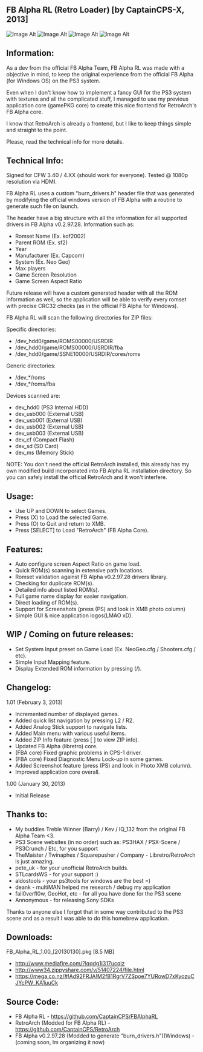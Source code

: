 FB Alpha RL (Retro Loader) [by CaptainCPS-X, 2013]
----------------------------------------------------

![Image Alt](http://i1341.photobucket.com/albums/o751/CaptainCPS-X/ICON0_zps2c5f3318.png)
![Image Alt](http://i1341.photobucket.com/albums/o751/CaptainCPS-X/PIC1_small_zps511df5d7.png)
![Image Alt](http://i1341.photobucket.com/albums/o751/CaptainCPS-X/RetroArchPS3_3_zpse94767dd.png)
![Image Alt](http://i1341.photobucket.com/albums/o751/CaptainCPS-X/RetroArchPS3_4_zps2b722e7d.png)

Information:
----------------------------------------------------

As a dev from the official FB Alpha Team, 
FB Alpha RL was made with a objective in mind, to
keep the original experience from the official
FB Alpha (for Windows OS) on the PS3 system.

Even when I don't know how to implement a fancy
GUI for the PS3 system with textures and all the 
complicated stuff, I managed to use my previous 
application core (gamePKG core) to create this 
nice frontend for RetroArch's FB Alpha core.

I know that RetroArch is already a frontend, but
I like to keep things simple and straight to the 
point.

Please, read the technical info for more details.

Technical Info:
----------------------------------------------------

Signed for CFW 3.40 / 4.XX (should work for everyone).
Tested @ 1080p resolution via HDMI.

FB Alpha RL uses a custom "burn_drivers.h" header file
that was generated by modifying the official windows
version of FB Alpha with a routine to generate such
file on launch.

The header have a big structure with all the information
for all supported drivers in FB Alpha v0.2.97.28.
Information such as: 

- Romset Name (Ex. kof2002)
- Parent ROM (Ex. sf2)
- Year
- Manufacturer (Ex. Capcom)
- System (Ex. Neo Geo)
- Max players
- Game Screen Resolution
- Game Screen Aspect Ratio

Future release will have a custom generated header with 
all the ROM information as well, so the application will 
be able to verify every romset with precise CRC32 checks 
(as in the official FB Alpha for Windows).

FB Alpha RL will scan the following directories
for ZIP files:

Specific directories:

- /dev_hdd0/game/ROMS00000/USRDIR
- /dev_hdd0/game/ROMS00000/USRDIR/fba
- /dev_hdd0/game/SSNE10000/USRDIR/cores/roms

Generic directories:

- /dev_*/roms
- /dev_*/roms/fba

Devices scanned are:

- dev_hdd0 (PS3 Internal HDD)
- dev_usb000 (External USB)
- dev_usb001 (External USB)
- dev_usb002 (External USB)
- dev_usb003 (External USB)
- dev_cf (Compact Flash)
- dev_sd (SD Card)
- dev_ms (Memory Stick)

NOTE: You don't need the official RetroArch installed,
this already has my own modified build incorporated
into FB Alpha RL installation directory. So you can safely
install the official RetroArch and it won't interfere.

Usage:
----------------------------------------------------

- Use UP and DOWN to select Games.
- Press (X) to Load the selected Game.
- Press (O) to Quit and return to XMB.
- Press [SELECT] to Load "RetroArch" (FB Alpha Core).

Features:
----------------------------------------------------

- Auto configure screen Aspect Ratio on game load.
- Quick ROM(s) scanning in extensive path locations.
- Romset validation against FB Alpha v0.2.97.28 drivers library.
- Checking for duplicate ROM(s).
- Detailed info about listed ROM(s).
- Full game name display for easier navigation.
- Direct loading of ROM(s).
- Support for Screenshots (press (PS) and look in XMB photo column)
- Simple GUI & nice application logos(LMAO xD).

WIP / Coming on future releases:
----------------------------------------------------

- Set System Input preset on Game Load (Ex. NeoGeo.cfg / Shooters.cfg / etc).
- Simple Input Mapping feature.
- Display Extended ROM information by pressing (/\).

Changelog:
----------------------------------------------------

1.01 (February 3, 2013)

- Incremented number of displayed games.
- Added quick list navigation by pressing L2 / R2.
- Added Analog Stick support to navigate lists.
- Added Main menu with various useful items.
- Added ZIP Info feature (press [ ] to view ZIP info).
- Updated FB Alpha (libretro) core.
- (FBA core) Fixed graphic problems in CPS-1 driver.
- (FBA core) Fixed Diagnostic Menu Lock-up in some games.
- Added Screenshot feature (press (PS) and look in Photo XMB column).
- Improved application core overall.

1.00 (January 30, 2013)

- Initial Release

Thanks to:
----------------------------------------------------
 - My buddies Treble Winner (Barry) / Kev / IQ_132 from the original FB Alpha Team <3.
 - PS3 Scene websites (in no order) such as: PS3HAX / PSX-Scene / PS3Crunch / Etc, for you support 
 - TheMaister / Twinaphex / Squarepusher / Company - Libretro/RetroArch is just amazing.
 - pete_uk - for your unofficial RetroArch builds.
 - STLcardsWS - for your support :)
 - aldostools - your ps3tools for windows are the best =)
 - deank - multiMAN helped me research / debug my application
 - fail0verfl0w, GeoHot, etc - for all you have done for the PS3 scene  
 - Annonymous - for releasing Sony SDKs
 
 Thanks to anyone else I forgot that in some way contributed
 to the PS3 scene and as a result I was able to do this 
 homebrew application.

Downloads:
----------------------------------------------------

FB_Alpha_RL_1.00_[20130130].pkg [8.5 MB]

- http://www.mediafire.com/?lqqdg1i317ucqiz
- http://www34.zippyshare.com/v/51407224/file.html
- https://mega.co.nz/#!Ad92FRJA!M2fB1RgrV7ZSpoe7YURowD7xKyozuCJYcPW_KA1uuCk

Source Code:
----------------------------------------------------

- FB Alpha RL - https://github.com/CaptainCPS/FBAlphaRL
- RetroArch (Modded for FB Alpha RL) - https://github.com/CaptainCPS/RetroArch
- FB Alpha v0.2.97.28 (Modded to generate "burn_drivers.h")(Windows) - (coming soon, Im organizing it now)
